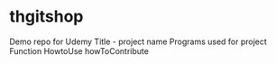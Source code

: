 # thgitshop
Demo repo for Udemy
Title - project name
Programs used for project
Function
HowtoUse
howToContribute

